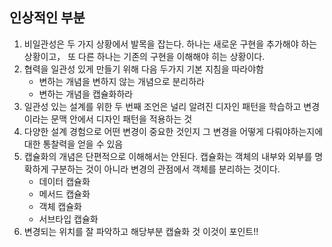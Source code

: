 ## 인상적인 부분
1. 비일관성은 두 가지 상황에서 발목을 잡는다. 하나는 새로운 구현을 추가해야 하는 상황이고， 또 다른 하나는 기존의 구현을 이해해야 히는 상황이다.
2. 협력을 일관성 있게 만들기 위해 다음 두가지 기본 지침을 따라야함
   - 변하는 개념을 변하지 않는 개념으로 분리하라
   - 변하는 개념을 캡슐화하라
3. 일관성 있는 설계를 위한 두 번째 조언은 널리 알려진 디자인 패턴을 학습하고 변경이라는 문맥 안에서 디자인 패턴을 적용하는 것
4. 다양한 설계 경험으로 어떤 변경이 중요한 것인지 그 변경을 어떻게 다뤄야하는지에 대한 통찰력을 얻을 수 있음
5. 캡슐화의 개념은 단편적으로 이해해서는 안된다. 캡슐화는 객체의 내부와 외부를 명확하게 구분하는 것이 아니라 변경의 관점에서 객체를 분리하는 것이다.
   - 데이터 캡슐화
   - 메서드 캡슐화
   - 객체 캡슐화
   - 서브타입 캡슐화
6. 변경되는 위치를 잘 파악하고 해당부분 캡슐화 것 이것이 포인트!!

